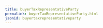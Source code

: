 ```yaml
---
title: buyerTaxRepresentativeParty
permalink: buyerTaxRepresentativeParty.html
jsonid: buyertaxrepresentativeparty
---
```

